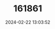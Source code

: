 ---
title: "161861"
category: "Aconitum corsicum"
draft: false
date: 2024-02-22 13:03:52
languages:
  French: ["Aconit de Corse"]
---
